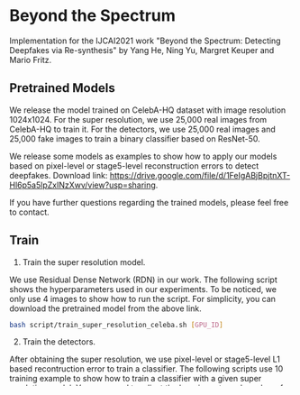 # Beyond the Spectrum
Implementation for the IJCAI2021 work "Beyond the Spectrum: Detecting Deepfakes via Re-synthesis" by Yang He, Ning Yu, Margret Keuper and Mario Fritz.

## Pretrained Models
We release the model trained on CelebA-HQ dataset with image resolution 1024x1024. For the super resolution, we use 25,000 real images from CelebA-HQ to train it.
For the detectors, we use 25,000 real images and 25,000 fake images to train a binary classifier based on ResNet-50.

We release some models as examples to show how to apply our models based on pixel-level or stage5-level reconstruction errors to detect deepfakes.
Download link: https://drive.google.com/file/d/1FeIgABjBpjtnXT-Hl6p5a5lpZxINzXwv/view?usp=sharing.

If you have further questions regarding the trained models, please feel free to contact.

## Train
1. Train the super resolution model. 

We use Residual Dense Network (RDN) in our work. The following script shows the hyperparameters used in our experiments.
To be noticed, we only use 4 images to show how to run the script. For simplicity, you can download the pretrained model from the above link.

```bash
bash script/train_super_resolution_celeba.sh [GPU_ID]
```

2. Train the detectors.

After obtaining the super resolution, we use pixel-level or stage5-level L1 based recontruction error to train a classifier.
The following scripts use 10 training example to show how to train a classifier with a given super resolution model. You may need to adjust the learning rate and number of training epochs in your case.

```bash
bash script/train_pixel_pggan.sh [GPU_ID]
```

3. Finetune with auxiliary tasks

In order to improve the robustness of our detectors, we introduce auxiliary tasks (i.e., colorization or denoising) into the super resolution model training and finetune the whole model end-to-end.
The following scripts show how to train a model with those tasks.

```bash
bash script/train_pixel_pggan_colorization.sh [GPU_ID]
```
```bash
bash script/train_stage5_stylegan_denoising.sh [GPU_ID]
```

## Test
Please download our models. You can use pixel-level or stage5-level to perform deepfakes detection. 

```bash
bash script/test_pixel_celeba.sh [GPU_ID]
```
```bash
bash script/test_stage5_celeba.sh [GPU_ID]
```

## Citation
If our work is useful for you, please cite our paper:

    @inproceedings{yang_ijcai21,
      title={Beyond the Spectrum: Detecting Deepfakes via Re-synthesis},
      author={Yang He and Ning Yu and Margret Keuper and Mario Fritz},
      booktitle={30th International Joint Conference on Artificial Intelligence (IJCAI)},
      year={2021}
    }

Contact: Yang He (heyang614.cs@gmail.com)

Last update: 08-22-2021